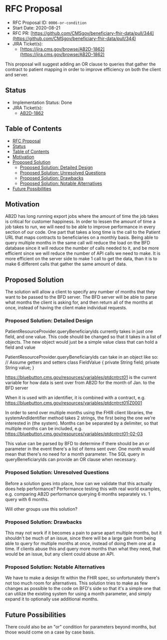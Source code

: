 # RFC Proposal
[RFC Proposal]: #rfc-proposal

* RFC Proposal ID: `0006-or-condition`
* Start Date: 2020-08-21
* RFC PR: [https://github.com/CMSgov/beneficiary-fhir-data/pull/344](https://github.com/CMSgov/beneficiary-fhir-data/pull/344)
* JIRA Ticket(s):
    * [https://jira.cms.gov/browse/AB2D-1862](https://jira.cms.gov/browse/AB2D-1862)

This proposal will suggest adding an OR clause to queries that gather the contract to patient mapping in order
to improve efficiency on both the client and server. 

## Status
[Status]: #status

* Implementation Status: Done
* JIRA Ticket(s):
    * [AB2D-1862](https://jira.cms.gov/browse/AB2D-1862)
    
## Table of Contents
[Table of Contents]: #table-of-contents

* [RFC Proposal](#rfc-proposal)
* [Status](#status)
* [Table of Contents](#table-of-contents)
* [Motivation](#motivation)
* [Proposed Solution](#proposed-solution)
    * [Proposed Solution: Detailed Design](#proposed-solution-detailed-design)
    * [Proposed Solution: Unresolved Questions](#proposed-solution-unresolved-questions)
    * [Proposed Solution: Drawbacks](#proposed-solution-drawbacks)
    * [Proposed Solution: Notable Alternatives](#proposed-solution-notable-alternatives)
* [Future Possibilities](#future-possibilities)

## Motivation
[Motivation]: #motivation

AB2D has long running export jobs where the amount of time the job takes is critical for customer happiness. In order to
lessen the amount of time a job takes to run, we will need to be able to improve performance in every section of our code.
One part that takes a long time is the call to the Patient URL that maps contracts to beneficiaries on a monthly basis.
Being able to query multiple months in the same call will reduce the load on the BFD database since it will reduce the 
number of calls needed to it, and be more efficient since we will reduce the number of API calls we need to make. It is more
efficient on the server side to make 1 call to get the data, than it is to make 6 different calls that gather the same amount
of data.

## Proposed Solution
[Proposed Solution]: #proposed-solution

The solution will allow a client to specify any number of months that they want to be passed to the BFD server. The BFD server
will be able to parse what months the client is asking for, and then return all of the months at once, instead of having the client
make individual requests.


### Proposed Solution: Detailed Design
[Proposed Solution: Detailed Design]: #proposed-solution-detailed-design

PatientResourceProvider.queryBeneficiaryIds currently takes in just one field, and one value. This code should
be changed so that it takes in a list of objects. The new object would just be a simple value class that can 
hold a field and value 

PatientResourceProvider.queryBeneficiaryIds can take in an object like so:
// Assume getters and setters
class FieldValue {
    private String field;
    private String value; 
}

https://bluebutton.cms.gov/resources/variables/ptdcntrct01
is the current variable for how data is sent over from AB2D for the month of Jan. to the BFD server

When it is used with an identifier, it is combined with a contract, e.g. 
https://bluebutton.cms.gov/resources/variables/ptdcntrct01|Z0001

In order to send over multiple months using the FHIR client libraries, the systemAndIdentifier method takes
2 strings, the first being the one we're interested in (the system). Months can be separated by a delimiter, so
that multiple months can be included, e.g. https://bluebutton.cms.gov/resources/variables/ptdcntrct01-02-03

This value can be parsed by BFD to determine if there should be an or parameter in the event there's a list of items
sent over. One month would mean that there's no need for a month parameter. The SQL query in queryBeneficiaryIds
can provide an OR clause when necessary.

### Proposed Solution: Unresolved Questions
[Proposed Solution: Unresolved Questions]: #proposed-solution-unresolved-questions

Before a solution goes into place, how can we validate that this actually does help performance?
Performance testing this with real world examples, e.g. comparing AB2D performance querying 6 months separately
vs. 1 query with 6 months.

Will other groups use this solution?

### Proposed Solution: Drawbacks
[Proposed Solution: Drawbacks]: #proposed-solution-drawbacks

This may not work if it becomes a pain to parse apart multiple months, but it shouldn't be much of an issue, 
since there will be a large gain from being able to query for multiple months at once, instead of doing them
one at a time. If clients abuse this and query more months than what they need, that would be an issue, but any client
could abuse an API.

### Proposed Solution: Notable Alternatives
[Proposed Solution: Notable Alternatives]: #proposed-solution-notable-alternatives

We have to make a design fit within the FHIR spec, so unfortunately there's not too much room for alternatives.
This solution tries to make as few changes as possible to the code on BFD's side so that it's a simple one that
can utilize the existing system for using a month parameter, and simply expand it to optionally use additional months.

## Future Possibilities
[Future Possibilities]: #future-possibilities

There could also be an "or" condition for parameters beyond months, but those would come on a case by case basis.